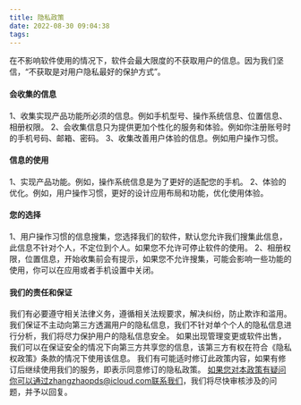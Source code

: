```yaml
---
title: 隐私政策
date: 2022-08-30 09:04:38
tags:
---
```

在不影响软件使用的情况下，软件会最大限度的不获取用户的信息。因为我们坚信，“不获取是对用户隐私最好的保护方式”。
#### 会收集的信息

1、收集实现产品功能所必须的信息。例如手机型号、操作系统信息、位置信息、相册权限。
2、会收集信息只为提供更加个性化的服务和体验。例如你注册账号时的手机号码、邮箱、密码。
3、收集改善用户体验的信息。例如用户操作习惯。

#### 信息的使用

1、实现产品功能。例如，操作系统信息是为了更好的适配您的手机。
2、体验的优化。例如，用户操作习惯，更好的设计应用布局和功能，优化使用体验。

#### 您的选择

1、用户操作习惯的信息搜集，您选择我们的软件，默认您允许我们搜集此信息，此信息不针对个人，不定位到个人。如果您不允许可停止软件的使用。
2、相册权限，位置信息，开始收集前会有提示，如果您不允许搜集，可能会影响一些功能的使用，你可以在应用或者手机设置中关闭。

#### 我们的责任和保证

我们有必要遵守相关法律义务，遵循相关法规要求，解决纠纷，防止欺诈和滥用。
我们保证不主动向第三方透漏用户的隐私信息，我们不针对单个个人的隐私信息进行分析，我们将尽力保护用户的隐私信息安全。
如果出现管理变更或软件出售，我们可以在保证安全的情况下向第三方共享您的信息，该第三方有权在符合《隐私权政策》条款的情况下使用该信息。
我们有可能适时修订此政策内容，如果有修订后继续使用我们的服务，即表示同意修订的隐私政策。
如果您对本政策有疑问你可以通过zhangzhaopds@icloud.com联系我们，我们将尽快审核涉及的问题，并予以回复。
